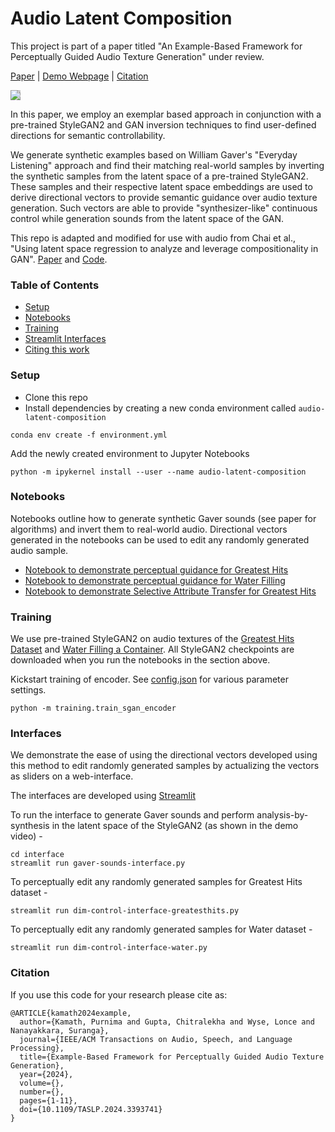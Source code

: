 # Audio Latent Composition

This project is part of a paper titled "An Example-Based Framework for Perceptually Guided Audio Texture Generation" under review.
    
[Paper]() | [Demo Webpage](https://guided-control-by-prototypes.s3.ap-southeast-1.amazonaws.com/audio-guided-generation/index.html) | [Citation](#citation)
    
<img src='resources/feature-diag.png' style="background-color: #cccccc">
    
In this paper, we employ an exemplar based approach in conjunction with a pre-trained StyleGAN2 and GAN inversion techniques to find user-defined directions for semantic controllability. 
     
We generate synthetic examples based on William Gaver's "Everyday Listening" approach and find their matching real-world samples by inverting the synthetic samples from the latent space of a pre-trained StyleGAN2. These samples and their respective latent space embeddings are used to derive directional vectors to provide semantic guidance over audio texture generation. Such vectors are able to provide "synthesizer-like" continuous control while generation sounds from the latent space of the GAN.
    
This repo is adapted and modified for use with audio from Chai et al., "Using latent space regression to analyze and leverage compositionality in GAN".  [Paper](http://arxiv.org/abs/2103.10426) and [Code](https://github.com/chail/latent-composition).

### Table of Contents

* [Setup](#setup) 
* [Notebooks](#notebooks) 
* [Training](#training) 
* [Streamlit Interfaces](#interfaces) 
* [Citing this work](#citation)
     
### Setup
* Clone this repo
* Install dependencies by creating a new conda environment called ```audio-latent-composition```
```
conda env create -f environment.yml
```
Add the newly created environment to Jupyter Notebooks
```
python -m ipykernel install --user --name audio-latent-composition
```
    
### Notebooks
Notebooks outline how to generate synthetic Gaver sounds (see paper for algorithms) and invert them to real-world audio. Directional vectors generated in the notebooks can be used to edit any randomly generated audio sample.

* [Notebook to demonstrate perceptual guidance for Greatest Hits](perceptually_guided_generation/greatesthits-guidance.ipynb)
* [Notebook to demonstrate perceptual guidance for Water Filling](perceptually_guided_generation/water-guidance.ipynb)
* [Notebook to demonstrate Selective Attribute Transfer for Greatest Hits](perceptually_guided_generation/greatesthits-timbrepicker.ipynb)

     

### Training
We use pre-trained StyleGAN2 on audio textures of the [Greatest Hits Dataset](https://andrewowens.com/vis/) and [Water Filling a Container](https://animatedsound.com/ismir2022/metrics/). All StyleGAN2 checkpoints are downloaded when you run the notebooks in the section above.

Kickstart training of encoder. See [config.json](config/config.json) for various parameter settings.
```
python -m training.train_sgan_encoder
```
     
### Interfaces
We demonstrate the ease of using the directional vectors developed using this method to edit randomly generated samples by actualizing the vectors as sliders on a web-interface.   

The interfaces are developed using [Streamlit](https://streamlit.io/)  

To run the interface to generate Gaver sounds and perform analysis-by-synthesis in the latent space of the StyleGAN2 (as shown in the demo video) - 
```
cd interface
streamlit run gaver-sounds-interface.py
```

To perceptually edit any randomly generated samples for Greatest Hits dataset - 
```
streamlit run dim-control-interface-greatesthits.py
```
   
To perceptually edit any randomly generated samples for Water dataset -    
```
streamlit run dim-control-interface-water.py
```
    
### Citation
If you use this code for your research please cite as:
```
@ARTICLE{kamath2024example,
  author={Kamath, Purnima and Gupta, Chitralekha and Wyse, Lonce and Nanayakkara, Suranga},
  journal={IEEE/ACM Transactions on Audio, Speech, and Language Processing}, 
  title={Example-Based Framework for Perceptually Guided Audio Texture Generation}, 
  year={2024},
  volume={},
  number={},
  pages={1-11},
  doi={10.1109/TASLP.2024.3393741}
}
```

